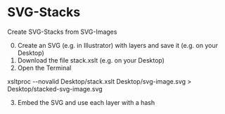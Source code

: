 SVG-Stacks
==========

Create SVG-Stacks from SVG-Images

0. Create an SVG (e.g. in Illustrator) with layers and save it (e.g. on your Desktop)
1. Download the file stack.xslt (e.g. on your Desktop)
2. Open the Terminal

xsltproc --novalid Desktop/stack.xslt Desktop/svg-image.svg > Desktop/stacked-svg-image.svg

3. Embed the SVG and use each layer with a hash
